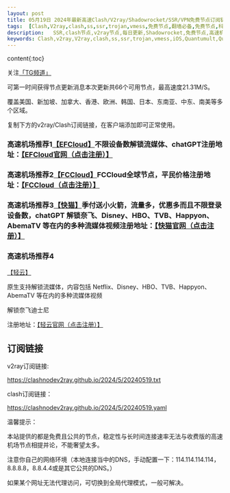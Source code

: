 ```yaml
---
layout: post
title: 05月19日 2024年最新高速Clash/V2ray/Shadowrocket/SSR/VPN免费节点订阅链接
tags:  [Clash,V2ray,clash,ss,ssr,trojan,vmess,免费节点,翻墙必备,免费节点,科学上网,iOS,Quantumult,Quantumult X,Shadowrocket,SSR,v2ray,节点,苹果,小火箭,订阅链,高速免费节点]
description:   SSR,clash节点,v2ray节点,每日更新,Shadowrocket,免费节点,高速机场推荐
keywords: Clash,v2ray,V2ray,clash,ss,ssr,trojan,vmess,iOS,Quantumult,Quantumult X,Shadowrocket,SSR,节点,苹果,小火箭,订阅链接,高速免费节点,翻墙必备,免费节点,科学上网, 
---
```


 content{:toc}
  
 关注[「TG频道」](https://t.me/+Nz3-ybO4nwMzMDU1)
 
 可第一时间获得节点更新消息本次更新共66个可用节点，最高速度21.31M/S。

覆盖美国、新加坡、加拿大、香港、欧洲、韩国、日本、东南亚、中东、南美等多个区域。

 复制下方的v2ray/Clash订阅链接，在客户端添加即可正常使用。







 ###  高速机场推荐1[【EFCloud】](https://www.easyfastcloud.com/#/register?code=zZbUVKvu)不限设备数解锁流媒体、chatGPT注册地址：[【EFCloud官网（点击注册）】](https://www.easyfastcloud.com/#/register?code=zZbUVKvu)

 ###  高速机场推荐2[【FCCloud】](https://v1.fastconnectcloud1.com/#/register?code=qGNvJ8Oy)FCCloud全球节点，平民价格注册地址：[【FCCloud（点击注册）】](https://www.fastconnectcloud1.com/#/register?code=qGNvJ8Oy)

 ### 高速机场推荐3[【快猫】](https://kuaimao.io/#/register?code=TTaIXhNs)季付送小火箭，流量多，优惠多而且不限登录设备数，chatGPT 解锁奈飞、Disney、HBO、TVB、Happyon、AbemaTV 等在内的多种流媒体视频注册地址：[【快猫官网（点击注册）】](https://kuaimao.io/#/register?code=TTaIXhNs)

 ###  高速机场推荐4 

 [【轻云】](https://qingyun.world/#/register?code=C5zOLvph)

原生支持解锁流媒体，内容包括 Netflix、Disney、HBO、TVB、Happyon、AbemaTV 等在内的多种流媒体视频

解锁奈飞迪士尼

注册地址：[【轻云官网（点击注册）】](https://qingyun.world/#/register?code=C5zOLvph)

##  订阅链接

v2ray订阅链接:

https://clashnodev2ray.github.io/2024/5/20240519.txt

clash订阅链接：

https://clashnodev2ray.github.io/2024/5/20240519.yaml

温馨提示：

本站提供的都是免费且公共的节点，稳定性与长时间连接速率无法与收费版的高速机场节点相提并论，不能奢望太多。

注意你自己的网络环境（本地连接当中的DNS，手动配置一下：114.114.114.114，8.8.8.8，8.8.4.4或是其它公共的DNS。）

如果某个网址无法代理访问，可切换到全局代理模式，一般可解决。
